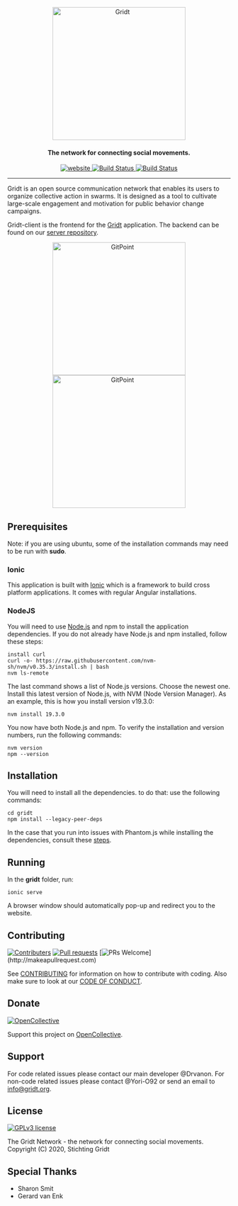 <p align="center">
  <a href="https://www.gridt.org">
    <img alt="Gridt" title="Gridt" src="https://app.gridt.org/assets/gridt_logo.png" width="300">
  </a>
</p>
<h4 align="center">The network for connecting social movements.</h4>
<p align="center">
  <a href="https://app.gridt.org">
    <img src="https://img.shields.io/website?url=https%3A%2F%2Fapp.gridt.org" alt="website">
  </a>
  <a href="https://github.com/GridtNetwork/gridt-client/actions?query=workflow%3ACI">
    <img src="https://github.com/GridtNetwork/gridt-client/workflows/CI/badge.svg" alt="Build Status">
  </a>
  <a href="https://github.com/GridtNetwork/gridt-client/actions?query=workflow%3ACI">
    <img src="https://img.shields.io/github/last-commit/GridtNetwork/gridt-client" alt="Build Status">
  </a>
</p>

---

Gridt is an open source communication network that enables its users to organize collective action in swarms. It is designed as a tool to cultivate large-scale engagement and motivation for public behavior change campaigns.

Gridt-client is the frontend for the [Gridt](https://gridt.org) application. The backend can be found on our [server repository](https://github.com/GridtNetwork/gridt-server).

<p align="center">
  <img alt="GitPoint" title="GitPoint" src="https://gridtorg.files.wordpress.com/2018/12/HIW_4-1.jpg" width="300">
  <img alt="GitPoint" title="GitPoint" src="https://gridtorg.files.wordpress.com/2018/12/HIW_2-1.jpg" width="300">
</p>

## Prerequisites
Note: if you are using ubuntu, some of the installation commands may need to be run with **sudo**.

### Ionic
This application is built with [Ionic](https://ionicframework.com/) which is a framework to build cross platform applications. It comes with regular Angular installations.


### NodeJS
You will need to use [Node.js](https://nodejs.org/en/) and npm to install the application dependencies. If you do not already have Node.js and npm installed, follow these steps:

```
install curl
curl -o- https://raw.githubusercontent.com/nvm-sh/nvm/v0.35.3/install.sh | bash
nvm ls-remote
```
The last command shows a list of Node.js versions. Choose the newest one. Install this latest version of Node.js, with NVM (Node Version Manager). As an example, this is how you install version v19.3.0:

```
nvm install 19.3.0
```

You now have both Node.js and npm. To verify the installation and version numbers, run the following commands:

```
nvm version
npm --version
```
## Installation
You will need to install all the dependencies. to do that: use the following commands:

```
cd gridt
npm install --legacy-peer-deps
```

In the case that you run into issues with Phantom.js while installing the dependencies, consult these [steps](https://gist.github.com/julionc/7476620).

## Running

In the **gridt** folder, run:

```
ionic serve
```

A browser window should automatically pop-up and redirect you to the website.

## Contributing
[![Contributers](https://img.shields.io/github/contributors/GridtNetwork/gridt-client)](https://github.com/GridtNetwork/gridt-client/graphs/contributors)
[![Pull requests](https://img.shields.io/github/issues-pr/GridtNetwork/gridt-client)](https://github.com/GridtNetwork/gridt-client/pulls)
[![PRs Welcome](https://img.shields.io/badge/PRs-welcome-brightgreen.svg?)](http://makeapullrequest.com)

See [CONTRIBUTING](./CONTRIBUTING.md) for information on how to contribute with coding. Also make sure to look at our [CODE OF CONDUCT](./CODE_OF_CONDUCT.md).


## Donate
[![OpenCollective](https://img.shields.io/opencollective/all/gridt)](https://opencollective.com/gridt)

Support this project on [OpenCollective](https://opencollective.com/gridt).

## Support
For code related issues please contact our main developer @Drvanon. For non-code related issues please contact @Yori-O92 or send an email to info@gridt.org.

## License
[![GPLv3 license](https://img.shields.io/badge/License-GPLv3-blue.svg)](http://perso.crans.org/besson/LICENSE.html)

The Gridt Network - the network for connecting social movements. Copyright (C) 2020, Stichting Gridt

## Special Thanks
- Sharon Smit
- Gerard van Enk
